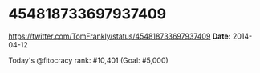 # 454818733697937409
https://twitter.com/TomFrankly/status/454818733697937409
**Date:** 2014-04-12

Today's @fitocracy rank: #10,401 (Goal: #5,000)
